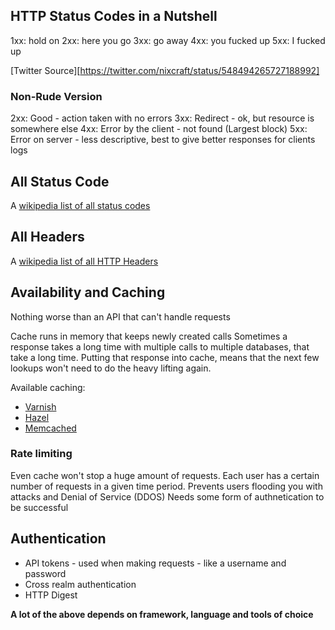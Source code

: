 ## HTTP Status Codes in a Nutshell

1xx: hold on
2xx: here you go
3xx: go away
4xx: you fucked up
5xx: I fucked up

[Twitter Source][https://twitter.com/nixcraft/status/548494265727188992]

### Non-Rude Version

2xx: Good - action taken with no errors
3xx: Redirect - ok, but resource is somewhere else
4xx: Error by the client - not found (Largest block)
5xx: Error on server - less descriptive, best to give better responses for clients logs

## All Status Code

A [wikipedia list of all status codes](https://en.wikipedia.org/wiki/List_of_HTTP_status_codes)

## All Headers

A [wikipedia list of all HTTP Headers](https://en.wikipedia.org/wiki/List_of_HTTP_header_fields#Response_fields)

## Availability and Caching

Nothing worse than an API that can't handle requests

Cache runs in memory that keeps newly created calls
Sometimes a response takes a long time with multiple calls to multiple databases, that take a long time.
Putting that response into cache, means that the next few lookups won't need to do the heavy lifting again.

Available caching:

* [Varnish](https://varnish-cache.org/)
* [Hazel](https://hazelcast.org/)
* [Memcached](http://www.memcached.org/)

    


### Rate limiting

Even cache won't stop a huge amount of requests.
Each user has a certain number of requests in a given time period.
Prevents users flooding you with attacks and Denial of Service (DDOS)
Needs some form of authnetication to be successful

## Authentication

* API tokens - used when making requests - like a username and password
* Cross realm authentication
* HTTP Digest

**A lot of the above depends on framework, language and tools of choice**